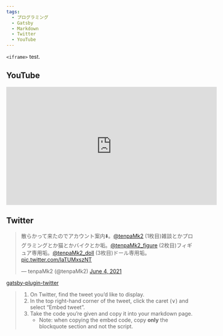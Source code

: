 ```yaml
---
tags:
  - プログラミング
  - Gatsby
  - Markdown
  - Twitter
  - YouTube
---
```


`<iframe>` test.

<!-- more -->

## YouTube

<iframe width="560" height="315" src="https://www.youtube.com/embed/Rk1MYMPDx3s" title="YouTube video player" frameborder="0" allow="accelerometer; autoplay; clipboard-write; encrypted-media; gyroscope; picture-in-picture; web-share" allowfullscreen></iframe>

## Twitter

<blockquote class="twitter-tweet"><p lang="ja" dir="ltr">散らかって来たのでアカウント案内⬇️。<a href="https://twitter.com/tenpaMk2?ref_src=twsrc%5Etfw">@tenpaMk2</a> (1枚目)雑談とかプログラミングとか猫とかバイクとか垢。<a href="https://twitter.com/tenpaMk2_figure?ref_src=twsrc%5Etfw">@tenpaMk2_figure</a> (2枚目)フィギュア専用垢。<a href="https://twitter.com/tenpaMk2_doll?ref_src=twsrc%5Etfw">@tenpaMk2_doll</a> (3枚目)ドール専用垢。 <a href="https://t.co/laTUMxszNT">pic.twitter.com/laTUMxszNT</a></p>&mdash; tenpaMk2 (@tenpaMk2) <a href="https://twitter.com/tenpaMk2/status/1400651185023897600?ref_src=twsrc%5Etfw">June 4, 2021</a></blockquote>

[gatsby-plugin-twitter](https://www.gatsbyjs.com/plugins/gatsby-plugin-twitter/)

> 1. On Twitter, find the tweet you’d like to display.
> 2. In the top right-hand corner of the tweet, click the caret (∨) and select “Embed tweet”.
> 3. Take the code you’re given and copy it into your markdown page.
>    - Note: when copying the embed code, copy **only** the blockquote section and not the script.
